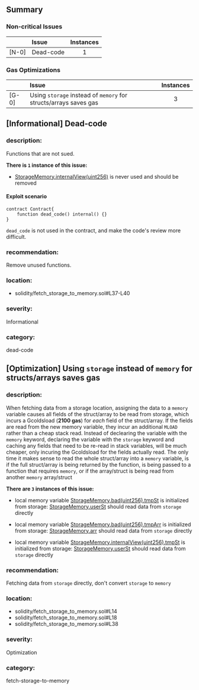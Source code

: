## Summary 

### Non-critical Issues

| |Issue|Instances|
|---|:---|:---:|
| [N-0] | Dead-code | 1 |


### Gas Optimizations

| |Issue|Instances|
|---|:---|:---:|
| [G-0] | Using `storage` instead of `memory` for structs/arrays saves gas | 3 |



## [Informational] Dead-code

### description:
Functions that are not sued.

**There is `1` instance of this issue:**

- [StorageMemory.internalView(uint256)](solidity/fetch_storage_to_memory.sol#L37-L40) is never used and should be removed

#### Exploit scenario

```solidity
contract Contract{
    function dead_code() internal() {}
}
```
`dead_code` is not used in the contract, and make the code's review more difficult.

### recommendation:
Remove unused functions.

### location:
- solidity/fetch_storage_to_memory.sol#L37-L40

### severity:
Informational

### category:
dead-code

## [Optimization] Using `storage` instead of `memory` for structs/arrays saves gas

### description:
When fetching data from a storage location, assigning the data to a `memory` variable causes all fields of the struct/array to be read from storage, which incurs a Gcoldsload (**2100 gas**) for *each* field of the struct/array. If the fields are read from the new memory variable, they incur an additional `MLOAD` rather than a cheap stack read. Instead of declearing the variable with the `memory` keyword, declaring the variable with the `storage` keyword and caching any fields that need to be re-read in stack variables, will be much cheaper, only incuring the Gcoldsload for the fields actually read. The only time it makes sense to read the whole struct/array into a `memory` variable, is if the full struct/array is being returned by the function, is being passed to a function that requires `memory`, or if the array/struct is being read from another `memory` array/struct
    

**There are `3` instances of this issue:**

- local memory variable [StorageMemory.bad(uint256).tmpSt](solidity/fetch_storage_to_memory.sol#L14) is initialized from storage: [StorageMemory.userSt](solidity/fetch_storage_to_memory.sol#L11) should read data from `storage` directly

- local memory variable [StorageMemory.bad(uint256).tmpArr](solidity/fetch_storage_to_memory.sol#L18) is initialized from storage: [StorageMemory.arr](solidity/fetch_storage_to_memory.sol#L7) should read data from `storage` directly

- local memory variable [StorageMemory.internalView(uint256).tmpSt](solidity/fetch_storage_to_memory.sol#L38) is initialized from storage: [StorageMemory.userSt](solidity/fetch_storage_to_memory.sol#L11) should read data from `storage` directly


### recommendation:
Fetching data from `storage` directly, don't convert `storage` to `memory`

### location:
- solidity/fetch_storage_to_memory.sol#L14
- solidity/fetch_storage_to_memory.sol#L18
- solidity/fetch_storage_to_memory.sol#L38

### severity:
Optimization

### category:
fetch-storage-to-memory
